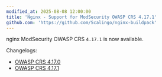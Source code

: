 ```yaml
---
modified_at: 2025-08-08 12:00:00
title: 'Nginx - Support for ModSecurity OWASP CRS 4.17.1'
github.com: 'https://github.com/Scalingo/nginx-buildpack'
---
```


nginx ModSecurity OWASP CRS `4.17.1` is now available.

Changelogs:
- [OWASP CRS 4.17.0](https://github.com/coreruleset/coreruleset/releases/tag/v4.17.0)
- [OWASP CRS 4.17.1](https://github.com/coreruleset/coreruleset/releases/tag/v4.17.1)
